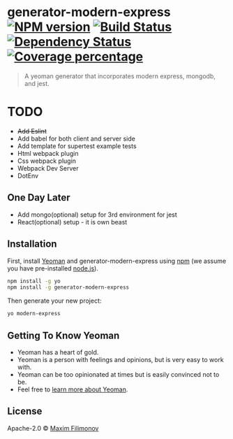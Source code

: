 # generator-modern-express [![NPM version][npm-image]][npm-url] [![Build Status][travis-image]][travis-url] [![Dependency Status][daviddm-image]][daviddm-url] [![Coverage percentage][coveralls-image]][coveralls-url]

> A yeoman generator that incorporates modern express, mongodb, and jest.

# TODO

* ~~Add Eslint~~
* Add babel for both client and server side
* Add template for supertest example tests
* Html webpack plugin
* Css webpack plugin
* Webpack Dev Server
* DotEnv

## One Day Later

* Add mongo(optional) setup for 3rd environment for jest
* React(optional) setup - it is own beast

## Installation

First, install [Yeoman](http://yeoman.io) and generator-modern-express using [npm](https://www.npmjs.com/) (we assume you have pre-installed [node.js](https://nodejs.org/)).

```bash
npm install -g yo
npm install -g generator-modern-express
```

Then generate your new project:

```bash
yo modern-express
```

## Getting To Know Yeoman

* Yeoman has a heart of gold.
* Yeoman is a person with feelings and opinions, but is very easy to work with.
* Yeoman can be too opinionated at times but is easily convinced not to be.
* Feel free to [learn more about Yeoman](http://yeoman.io/).

## License

Apache-2.0 © [Maxim Filimonov]()

[npm-image]: https://badge.fury.io/js/generator-modern-express.svg
[npm-url]: https://npmjs.org/package/generator-modern-express
[travis-image]: https://travis-ci.org/Maxim-Filimonov/generator-modern-express.svg?branch=master
[travis-url]: https://travis-ci.org/Maxim-Filimonov/generator-modern-express
[daviddm-image]: https://david-dm.org/Maxim-Filimonov/generator-modern-express.svg?theme=shields.io
[daviddm-url]: https://david-dm.org/Maxim-Filimonov/generator-modern-express
[coveralls-image]: https://coveralls.io/repos/Maxim-Filimonov/generator-modern-express/badge.svg
[coveralls-url]: https://coveralls.io/r/Maxim-Filimonov/generator-modern-express
